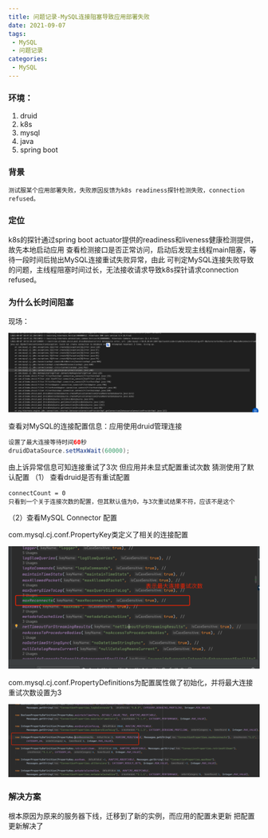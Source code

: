 ```yaml
---
title: 问题记录-MySQL连接阻塞导致应用部署失败
date: 2021-09-07
tags: 
 - MySQL
 - 问题记录
categories:
 - MySQL
---
```


### 环境：
1. druid
2. k8s
3. mysql
4. java
5. spring boot

### 背景

```
测试服某个应用部署失败，失败原因反馈为k8s readiness探针检测失败，connection refused。
```

### 定位

k8s的探针通过spring boot actuator提供的readiness和liveness健康检测提供，故先本地启动应用
查看检测接口是否正常访问，启动后发现主线程main阻塞，等待一段时间后抛出MySQL连接重试失败异常，由此
可判定MySQL连接失败导致的问题，主线程阻塞时间过长，无法接收请求导致k8s探针请求connection refused。

### 为什么长时间阻塞
现场：

![](问题记录/MySQL连接阻塞导致应用部署失败.png)

查看对MySQL的连接配置信息：应用使用druid管理连接
```java
设置了最大连接等待时间60秒
druidDataSource.setMaxWait(60000);
```
由上诉异常信息可知连接重试了3次
但应用并未显式配置重试次数
猜测使用了默认配置
（1） 查看druid是否有重试配置
```
connectCount = 0
只看到一个关于连接次数的配置，但其默认值为0，与3次重试结果不符，应该不是这个

```

（2）查看MySQL Connector 配置


com.mysql.cj.conf.PropertyKey类定义了相关的连接配置

![](问题记录/MySQL连接阻塞导致应用部署失败(1).png)

com.mysql.cj.conf.PropertyDefinitions为配置属性做了初始化，并将最大连接重试次数设置为3

![](问题记录/MySQL连接阻塞导致应用部署失败(2).png)


### 解决方案

根本原因为原来的服务器下线，迁移到了新的实例，而应用的配置未更新
把配置更新解决了

